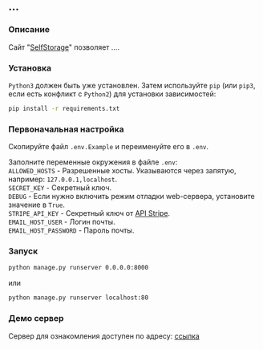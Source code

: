 ## ...

### Описание

Сайт "[SelfStorage](http://b10trus.eu.pythonanywhere.com/)" позволяет ....  

### Установка
`Python3` должен быть уже установлен. Затем используйте `pip` (или `pip3`,
если есть конфликт с `Python2`) для установки зависимостей:
```bash
pip install -r requirements.txt
```

### Первоначальная настройка

Скопируйте файл `.env.Example` и переименуйте его в `.env`.  

Заполните переменные окружения в файле `.env`:  
`ALLOWED_HOSTS` - Разрешенные хосты. Указываются через запятую, например: `127.0.0.1,localhost`.  
`SECRET_KEY` - Секретный ключ.  
`DEBUG` - Если нужно включить режим отладки web-сервера, установите значение в `True`.  
`STRIPE_API_KEY` - Секретный ключ от [API Stripe](https://dashboard.stripe.com/apikeys/).  
`EMAIL_HOST_USER` - Логин почты.  
`EMAIL_HOST_PASSWORD` - Пароль почты.  

### Запуск 
```bash
python manage.py runserver 0.0.0.0:8000
```
или
```bash
python manage.py runserver localhost:80
```
### Демо сервер  

Сервер для ознакомления доступен по адресу: [ссылка](http://b10trus.eu.pythonanywhere.com/)  
